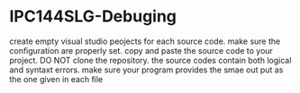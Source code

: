 # IPC144SLG-Debuging

create empty visual studio peojects for each source code. make sure the configuration are properly set.
copy and paste the source code to your project. DO NOT clone the repository. 
the source codes contain both logical and syntaxt errors. make sure your program provides the smae out put as the one given in each file 
